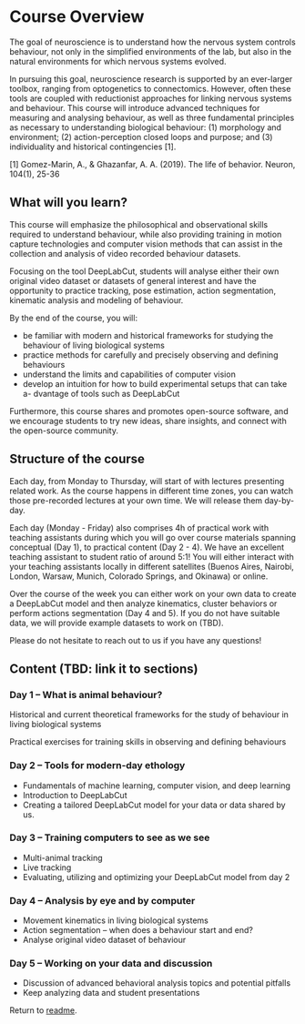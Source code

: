 # Course Overview

The goal of neuroscience is to understand how the nervous system controls behaviour, not only in the simplified environments of the lab, but also in the natural environments for which nervous systems evolved.

In pursuing this goal, neuroscience research is supported by an ever-larger toolbox, ranging from optogenetics to connectomics. However, often these tools are coupled with reductionist approaches for linking nervous systems and behaviour. This course will introduce advanced techniques for measuring and analysing behaviour, as well as three fundamental principles as necessary to understanding biological behaviour: (1) morphology and environment; (2) action-perception closed loops and purpose; and (3) individuality and historical contingencies [1].

[1] Gomez-Marin, A., & Ghazanfar, A. A. (2019). The life of behavior. Neuron, 104(1), 25-36

## What will you learn?

This course will emphasize the philosophical and observational skills required to understand behaviour, while also providing training in motion capture technologies and computer vision methods that can assist in the collection and analysis of video recorded behaviour datasets.

Focusing on the tool DeepLabCut, students will analyse either their own original video dataset or datasets of general interest and have the opportunity to practice tracking, pose estimation, action segmentation, kinematic analysis and modeling of behaviour.

By the end of the course, you will:

- be familiar with modern and historical frameworks for studying the behaviour of living biological systems
- practice methods for carefully and precisely observing and defining behaviours
- understand the limits and capabilities of computer vision
- develop an intuition for how to build experimental setups that can take a-  dvantage of tools such as DeepLabCut

Furthermore, this course shares and promotes open-source software, and we encourage students to try new ideas, share insights, and connect with the open-source community.

## Structure of the course

Each day, from Monday to Thursday, will start of with lectures presenting related work. As the course happens in different time zones, you can watch those pre-recorded lectures at your own time. We will release them day-by-day.

Each day (Monday - Friday) also comprises 4h of practical work with teaching assistants during which you will go over course materials spanning conceptual (Day 1), to practical content (Day 2 - 4). We have an excellent teaching assistant to student ratio of around 5:1! You will either interact with your teaching assistants locally in different satellites (Buenos Aires, Nairobi, London, Warsaw, Munich, Colorado Springs, and Okinawa) or online.

Over the course of the week you can either work on your own data to create a DeepLabCut model and then analyze kinematics, cluster behaviors or perform actions segmentation (Day 4 and 5). If you do not have suitable data, we will provide example datasets to work on (TBD).

Please do not hesitate to reach out to us if you have any questions!

## Content (TBD: link it to sections)

### Day 1 – What is animal behaviour?

Historical and current theoretical frameworks for the study of behaviour in living biological systems

Practical exercises for training skills in observing and defining behaviours

### Day 2 – Tools for modern-day ethology

- Fundamentals of machine learning, computer vision, and deep learning
- Introduction to DeepLabCut
- Creating a tailored DeepLabCut model for your data or data shared by us.

### Day 3 – Training computers to see as we see

- Multi-animal tracking
- Live tracking
- Evaluating, utilizing and optimizing your DeepLabCut model from day 2

### Day 4 – Analysis by eye and by computer

- Movement kinematics in living biological systems
- Action segmentation – when does a behaviour start and end?
- Analyse original video dataset of behaviour

### Day 5 – Working on your data and discussion

- Discussion of advanced behavioral analysis topics and potential pitfalls
- Keep analyzing data and student presentations


Return to [readme](../README.md).
